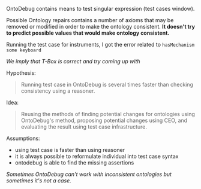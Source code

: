 
OntoDebug contains means to test singular expression (test cases window).

Possible Ontology repairs contains a number of axioms that may be removed or modified in order to make the ontology consistent. **It doesn't try to predict possible values that would make ontology consistent.**


Running the test case for instruments, I got the error related to `hasMechanism some keyboard`

*We imply that T-Box is correct and try coming up with*


Hypothesis:
> Running test case in OntoDebug is several times faster than checking consistency using a reasoner.


Idea:
> Reusing the methods of finding potential changes for ontologies using OntoDebug's method, proposing potential changes using CEO, and evaluating the result using test case infrastructure.

Assumptions:
- using test case is faster than using reasoner
- it is always possible to reformulate individual into test case syntax
- ontodebug is able to find the missing assertions

*Sometimes OntoDebug can't work with inconsistent ontologies but sometimes it's not a case.*
